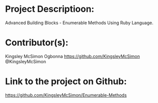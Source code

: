 # Project Descriptioon:

Advanced Building Blocks - Enumerable Methods Using Ruby Language.

# Contributor(s):
 
Kingsley McSimon Ogbonna https://github.com/KingsleyMcSimon @KingsleyMcSimon

# Link to the project on Github:

https://github.com/KingsleyMcSimon/Enumerable-Methods


